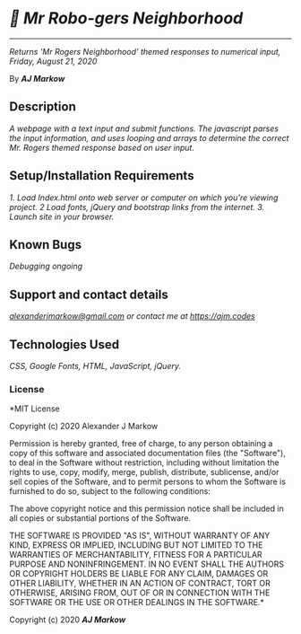 # *🤖 Mr Robo-gers Neighborhood*

* * *
*Returns 'Mr Rogers Neighborhood' themed responses to numerical input, Friday, August 21, 2020*

By ***AJ Markow***


## Description

*A webpage with a text input and submit functions.  The javascript parses the input information, and uses looping and arrays to determine the correct Mr. Rogers themed response based on user input.*


## Setup/Installation Requirements

*1. Load Index.html onto web server or computer on which you're viewing project.*
*2 Load fonts, jQuery and bootstrap links from the internet.*
*3. Launch site in your browser.*


## Known Bugs

*Debugging ongoing*

## Support and contact details

*alexanderjmarkow@gmail.com or contact me at https://ajm.codes*


## Technologies Used

*CSS, Google Fonts, HTML, JavaScript, jQuery.*

### License

*MIT License

Copyright (c) 2020 Alexander J Markow

Permission is hereby granted, free of charge, to any person obtaining a copy
of this software and associated documentation files (the "Software"), to deal
in the Software without restriction, including without limitation the rights
to use, copy, modify, merge, publish, distribute, sublicense, and/or sell
copies of the Software, and to permit persons to whom the Software is
furnished to do so, subject to the following conditions:

The above copyright notice and this permission notice shall be included in all
copies or substantial portions of the Software.

THE SOFTWARE IS PROVIDED "AS IS", WITHOUT WARRANTY OF ANY KIND, EXPRESS OR
IMPLIED, INCLUDING BUT NOT LIMITED TO THE WARRANTIES OF MERCHANTABILITY,
FITNESS FOR A PARTICULAR PURPOSE AND NONINFRINGEMENT. IN NO EVENT SHALL THE
AUTHORS OR COPYRIGHT HOLDERS BE LIABLE FOR ANY CLAIM, DAMAGES OR OTHER
LIABILITY, WHETHER IN AN ACTION OF CONTRACT, TORT OR OTHERWISE, ARISING FROM,
OUT OF OR IN CONNECTION WITH THE SOFTWARE OR THE USE OR OTHER DEALINGS IN THE
SOFTWARE.*

Copyright (c) 2020 ***AJ Markow***
